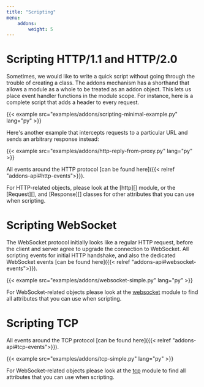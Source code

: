 ```yaml
---
title: "Scripting"
menu:
    addons:
        weight: 5
---
```


# Scripting HTTP/1.1 and HTTP/2.0

Sometimes, we would like to write a quick script without going through the
trouble of creating a class. The addons mechanism has a shorthand that allows a
module as a whole to be treated as an addon object. This lets us place event
handler functions in the module scope. For instance, here is a complete script
that adds a header to every request.

{{< example src="examples/addons/scripting-minimal-example.py" lang="py" >}}


Here's another example that intercepts requests to a particular URL and sends
an arbitrary response instead:

{{< example src="examples/addons/http-reply-from-proxy.py" lang="py" >}}

All events around the HTTP protocol [can be found here]({{< relref "addons-api#http-events">}}).

For HTTP-related objects, please look at the [http][] module, or the
[Request][], and [Response][] classes for other attributes that you can use when
scripting.

# Scripting WebSocket

The WebSocket protocol initially looks like a regular HTTP request, before the client and server agree to upgrade the connection to WebSocket. All scripting events for initial HTTP handshake, and also the dedicated WebSocket events [can be found here]({{< relref "addons-api#websocket-events">}}).

{{< example src="examples/addons/websocket-simple.py" lang="py" >}}

For WebSocket-related objects please look at the [websocket][] module to find
all attributes that you can use when scripting.

[websocket]: https://github.com/mitmproxy/mitmproxy/blob/master/mitmproxy/websocket.py


# Scripting TCP

All events around the TCP protocol [can be found here]({{< relref "addons-api#tcp-events">}}).

{{< example src="examples/addons/tcp-simple.py" lang="py" >}}

For WebSocket-related objects please look at the [tcp][] module to find
all attributes that you can use when scripting.

[tcp]: https://github.com/mitmproxy/mitmproxy/blob/master/mitmproxy/tcp.py
